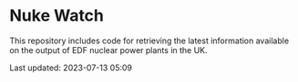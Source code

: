 # Nuke Watch

This repository includes code for retrieving the latest information available on the output of EDF nuclear power plants in the UK.

Last updated: 2023-07-13 05:09